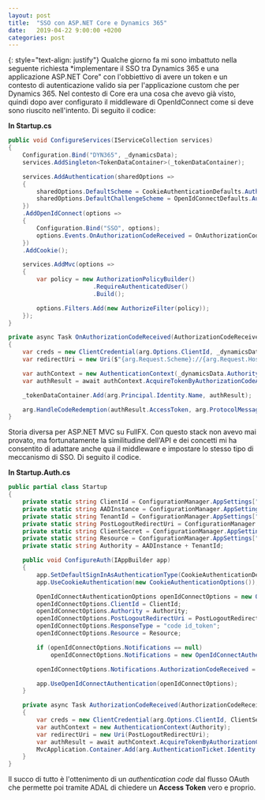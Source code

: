 ```yaml
---
layout: post
title:  "SSO con ASP.NET Core e Dynamics 365"
date:   2019-04-22 9:00:00 +0200
categories: post
---
```

{: style="text-align: justify"}
Qualche giorno fa mi sono imbattuto nella seguente richiesta *implementare il SSO tra Dynamics 365 e una applicazione ASP.NET Core" con l'obbiettivo di avere un token e un contesto di autenticazione valido sia per l'applicazione custom che per Dynamics 365. Nel contesto di Core era una cosa che avevo già visto, quindi dopo aver configurato il middleware di OpenIdConnect come si deve sono riuscito nell'intento. Di seguito il codice:

**In Startup.cs**
```csharp
public void ConfigureServices(IServiceCollection services)
{
    Configuration.Bind("DYN365", _dynamicsData);
    services.AddSingleton<TokenDataContainer>(_tokenDataContainer);

    services.AddAuthentication(sharedOptions =>
    {
        sharedOptions.DefaultScheme = CookieAuthenticationDefaults.AuthenticationScheme;
        sharedOptions.DefaultChallengeScheme = OpenIdConnectDefaults.AuthenticationScheme;
    })
    .AddOpenIdConnect(options =>
    {
        Configuration.Bind("SSO", options);
        options.Events.OnAuthorizationCodeReceived = OnAuthorizationCodeReceived;
    })
    .AddCookie();

    services.AddMvc(options =>
    {
        var policy = new AuthorizationPolicyBuilder()
                        .RequireAuthenticatedUser()
                        .Build();

        options.Filters.Add(new AuthorizeFilter(policy));
    });
}

private async Task OnAuthorizationCodeReceived(AuthorizationCodeReceivedContext arg)
{
    var creds = new ClientCredential(arg.Options.ClientId, _dynamicsData.Secret);
    var redirectUri = new Uri($"{arg.Request.Scheme}://{arg.Request.Host}{arg.Options.CallbackPath}");

    var authContext = new AuthenticationContext(_dynamicsData.Authority);
    var authResult = await authContext.AcquireTokenByAuthorizationCodeAsync(arg.ProtocolMessage.Code, redirectUri, creds);

    _tokenDataContainer.Add(arg.Principal.Identity.Name, authResult);

    arg.HandleCodeRedemption(authResult.AccessToken, arg.ProtocolMessage.IdToken);
}
```
Storia diversa per ASP.NET MVC su FullFX. Con questo stack non avevo mai provato, ma fortunatamente la similitudine dell'API e dei concetti mi ha consentito di adattare anche qua il middleware e impostare lo stesso tipo di meccanismo di SSO. Di seguito il codice.

**In Startup.Auth.cs**
```csharp
public partial class Startup
{
    private static string ClientId = ConfigurationManager.AppSettings["ida:ClientId"];
    private static string AADInstance = ConfigurationManager.AppSettings["ida:AADInstance"];
    private static string TenantId = ConfigurationManager.AppSettings["ida:TenantId"];
    private static string PostLogoutRedirectUri = ConfigurationManager.AppSettings["ida:PostLogoutRedirectUri"];
    private static string ClientSecret = ConfigurationManager.AppSettings["ida:ClientSecret"];
    private static string Resource = ConfigurationManager.AppSettings["ida:Resource"];
    private static string Authority = AADInstance + TenantId;

    public void ConfigureAuth(IAppBuilder app)
    {
        app.SetDefaultSignInAsAuthenticationType(CookieAuthenticationDefaults.AuthenticationType);
        app.UseCookieAuthentication(new CookieAuthenticationOptions());

        OpenIdConnectAuthenticationOptions openIdConnectOptions = new OpenIdConnectAuthenticationOptions();
        openIdConnectOptions.ClientId = ClientId;
        openIdConnectOptions.Authority = Authority;
        openIdConnectOptions.PostLogoutRedirectUri = PostLogoutRedirectUri;
        openIdConnectOptions.ResponseType = "code id_token";
        openIdConnectOptions.Resource = Resource;

        if (openIdConnectOptions.Notifications == null)
            openIdConnectOptions.Notifications = new OpenIdConnectAuthenticationNotifications();

        openIdConnectOptions.Notifications.AuthorizationCodeReceived = AuthorizationCodeReceived;

        app.UseOpenIdConnectAuthentication(openIdConnectOptions);
    }

    private async Task AuthorizationCodeReceived(AuthorizationCodeReceivedNotification arg)
    {
        var creds = new ClientCredential(arg.Options.ClientId, ClientSecret);
        var authContext = new AuthenticationContext(Authority);
        var redirectUri = new Uri(PostLogoutRedirectUri);
        var authResult = await authContext.AcquireTokenByAuthorizationCodeAsync(arg.ProtocolMessage.Code, redirectUri, creds);
        MvcApplication.Container.Add(arg.AuthenticationTicket.Identity.Name, authResult);
    }
}
```
Il succo di tutto è l'ottenimento di un *authentication code* dal flusso OAuth che permette poi tramite ADAL di chiedere un **Access Token** vero e proprio. 